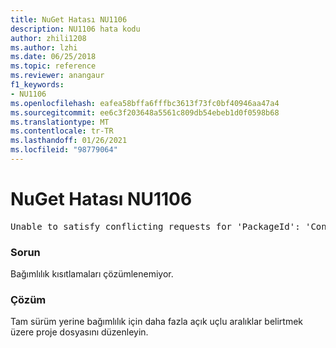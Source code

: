 ```yaml
---
title: NuGet Hatası NU1106
description: NU1106 hata kodu
author: zhili1208
ms.author: lzhi
ms.date: 06/25/2018
ms.topic: reference
ms.reviewer: anangaur
f1_keywords:
- NU1106
ms.openlocfilehash: eafea58bffa6fffbc3613f73fc0bf40946aa47a4
ms.sourcegitcommit: ee6c3f203648a5561c809db54ebeb1d0f0598b68
ms.translationtype: MT
ms.contentlocale: tr-TR
ms.lasthandoff: 01/26/2021
ms.locfileid: "98779064"
---
```

# <a name="nuget-error-nu1106"></a>NuGet Hatası NU1106

<pre>Unable to satisfy conflicting requests for 'PackageId': 'Conflict path' Framework: 'Target graph'</pre>

### <a name="issue"></a>Sorun
Bağımlılık kısıtlamaları çözümlenemiyor.

### <a name="solution"></a>Çözüm
Tam sürüm yerine bağımlılık için daha fazla açık uçlu aralıklar belirtmek üzere proje dosyasını düzenleyin.